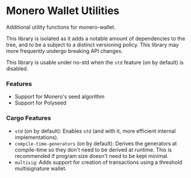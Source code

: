 # Monero Wallet Utilities

Additional utility functions for monero-wallet.

This library is isolated as it adds a notable amount of dependencies to the
tree, and to be a subject to a distinct versioning policy. This library may
more frequently undergo breaking API changes.

This library is usable under no-std when the `std` feature (on by default) is
disabled.

### Features

- Support for Monero's seed algorithm
- Support for Polyseed

### Cargo Features

- `std` (on by default): Enables `std` (and with it, more efficient internal
  implementations).
- `compile-time-generators` (on by default): Derives the generators at
  compile-time so they don't need to be derived at runtime. This is recommended
  if program size doesn't need to be kept minimal.
- `multisig`: Adds support for creation of transactions using a threshold
  multisignature wallet.
